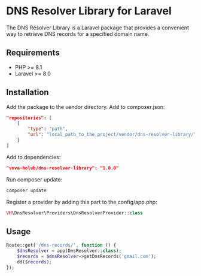 
# DNS Resolver Library for Laravel

The DNS Resolver Library is a Laravel package that provides a convenient way to retrieve DNS records for a specified domain name.

## Requirements

- PHP >= 8.1
- Laravel >= 8.0

## Installation

Add the package to the vendor directory. 
Add to composer.json:
```json
"repositories": [
    {
        "type": "path",
        "url": "local_path_to_the_project/vendor/dns-resolver-library/"
    }   
]
```
Add to dependencies:
```json
"vova-holub/dns-resolver-library": "1.0.0"
```
Run composer update:
```bash
composer update
```
Register a provider by adding this part to the config/app.php:

```php
VH\DnsResolver\Providers\DnsResolverProvider::class
```

## Usage

```php
Route::get('/dns-records/', function () {
    $dnsResolver = app(DnsResolver::class);
    $records = $dnsResolver->getDnsRecords('gmail.com');
    dd($records);
});
```
